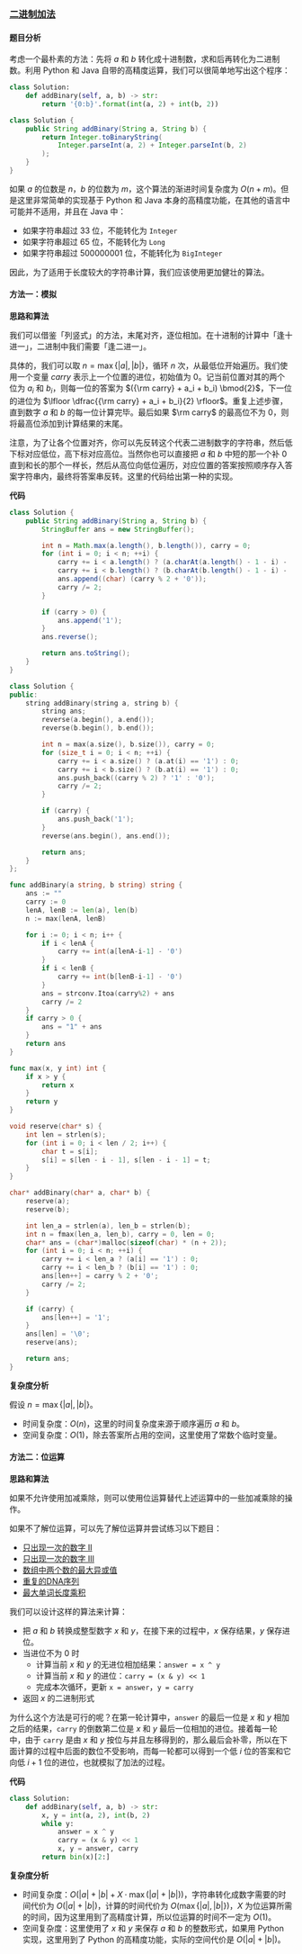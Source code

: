 ﻿### [二进制加法](https://leetcode.cn/problems/add-binary/solutions/299667/er-jin-zhi-qiu-he-by-leetcode-solution/)

#### 题目分析

考虑一个最朴素的方法：先将 $a$ 和 $b$ 转化成十进制数，求和后再转化为二进制数。利用 Python 和 Java 自带的高精度运算，我们可以很简单地写出这个程序：

```python
class Solution:
    def addBinary(self, a, b) -> str:
        return '{0:b}'.format(int(a, 2) + int(b, 2))
```

```java
class Solution {
    public String addBinary(String a, String b) {
        return Integer.toBinaryString(
            Integer.parseInt(a, 2) + Integer.parseInt(b, 2)
        );
    }
}
```

如果 $a$ 的位数是 $n$，$b$ 的位数为 $m$，这个算法的渐进时间复杂度为 $O(n + m)$。但是这里非常简单的实现基于 Python 和 Java 本身的高精度功能，在其他的语言中可能并不适用，并且在 Java 中：

- 如果字符串超过 $33$ 位，不能转化为 `Integer`
- 如果字符串超过 $65$ 位，不能转化为 `Long`
- 如果字符串超过 $500000001$ 位，不能转化为 `BigInteger`

因此，为了适用于长度较大的字符串计算，我们应该使用更加健壮的算法。

#### 方法一：模拟

**思路和算法**

我们可以借鉴「列竖式」的方法，末尾对齐，逐位相加。在十进制的计算中「逢十进一」，二进制中我们需要「逢二进一」。

具体的，我们可以取 $n = \max\{ |a|, |b| \}$，循环 $n$ 次，从最低位开始遍历。我们使用一个变量 $carry$ 表示上一个位置的进位，初始值为 $0$。记当前位置对其的两个位为 $a_i$ 和 $b_i$，则每一位的答案为 $({\rm carry} + a_i + b_i) \bmod{2}$，下一位的进位为 $\lfloor \dfrac{{\rm carry} + a_i + b_i}{2} \rfloor$。重复上述步骤，直到数字 $a$ 和 $b$ 的每一位计算完毕。最后如果 $\rm carry$ 的最高位不为 $0$，则将最高位添加到计算结果的末尾。

注意，为了让各个位置对齐，你可以先反转这个代表二进制数字的字符串，然后低下标对应低位，高下标对应高位。当然你也可以直接把 $a$ 和 $b$ 中短的那一个补 $0$ 直到和长的那个一样长，然后从高位向低位遍历，对应位置的答案按照顺序存入答案字符串内，最终将答案串反转。这里的代码给出第一种的实现。

**代码**

```java
class Solution {
    public String addBinary(String a, String b) {
        StringBuffer ans = new StringBuffer();

        int n = Math.max(a.length(), b.length()), carry = 0;
        for (int i = 0; i < n; ++i) {
            carry += i < a.length() ? (a.charAt(a.length() - 1 - i) - '0') : 0;
            carry += i < b.length() ? (b.charAt(b.length() - 1 - i) - '0') : 0;
            ans.append((char) (carry % 2 + '0'));
            carry /= 2;
        }

        if (carry > 0) {
            ans.append('1');
        }
        ans.reverse();

        return ans.toString();
    }
}
```

```cpp
class Solution {
public:
    string addBinary(string a, string b) {
        string ans;
        reverse(a.begin(), a.end());
        reverse(b.begin(), b.end());

        int n = max(a.size(), b.size()), carry = 0;
        for (size_t i = 0; i < n; ++i) {
            carry += i < a.size() ? (a.at(i) == '1') : 0;
            carry += i < b.size() ? (b.at(i) == '1') : 0;
            ans.push_back((carry % 2) ? '1' : '0');
            carry /= 2;
        }

        if (carry) {
            ans.push_back('1');
        }
        reverse(ans.begin(), ans.end());

        return ans;
    }
};
```

```go
func addBinary(a string, b string) string {
    ans := ""
    carry := 0
    lenA, lenB := len(a), len(b)
    n := max(lenA, lenB)

    for i := 0; i < n; i++ {
        if i < lenA {
            carry += int(a[lenA-i-1] - '0')
        }
        if i < lenB {
            carry += int(b[lenB-i-1] - '0')
        }
        ans = strconv.Itoa(carry%2) + ans
        carry /= 2
    }
    if carry > 0 {
        ans = "1" + ans
    }
    return ans
}

func max(x, y int) int {
    if x > y {
        return x
    }
    return y
}
```

```c
void reserve(char* s) {
    int len = strlen(s);
    for (int i = 0; i < len / 2; i++) {
        char t = s[i];
        s[i] = s[len - i - 1], s[len - i - 1] = t;
    }
}

char* addBinary(char* a, char* b) {
    reserve(a);
    reserve(b);

    int len_a = strlen(a), len_b = strlen(b);
    int n = fmax(len_a, len_b), carry = 0, len = 0;
    char* ans = (char*)malloc(sizeof(char) * (n + 2));
    for (int i = 0; i < n; ++i) {
        carry += i < len_a ? (a[i] == '1') : 0;
        carry += i < len_b ? (b[i] == '1') : 0;
        ans[len++] = carry % 2 + '0';
        carry /= 2;
    }

    if (carry) {
        ans[len++] = '1';
    }
    ans[len] = '\0';
    reserve(ans);

    return ans;
}
```

**复杂度分析**

假设 $n = \max\{ |a|, |b| \}$。

- 时间复杂度：$O(n)$，这里的时间复杂度来源于顺序遍历 $a$ 和 $b$。
- 空间复杂度：$O(1)$，除去答案所占用的空间，这里使用了常数个临时变量。

#### 方法二：位运算

**思路和算法**

如果不允许使用加减乘除，则可以使用位运算替代上述运算中的一些加减乘除的操作。

如果不了解位运算，可以先了解位运算并尝试练习以下题目：

- [只出现一次的数字 II](https://leetcode-cn.com/problems/single-number-ii/)
- [只出现一次的数字 III](https://leetcode-cn.com/problems/single-number-iii/)
- [数组中两个数的最大异或值](https://leetcode-cn.com/problems/maximum-xor-of-two-numbers-in-an-array/)
- [重复的DNA序列](https://leetcode-cn.com/problems/repeated-dna-sequences/)
- [最大单词长度乘积](https://leetcode-cn.com/problems/maximum-product-of-word-lengths/)

我们可以设计这样的算法来计算：

- 把 $a$ 和 $b$ 转换成整型数字 $x$ 和 $y$，在接下来的过程中，$x$ 保存结果，$y$ 保存进位。
- 当进位不为 $0$ 时
  - 计算当前 $x$ 和 $y$ 的无进位相加结果：`answer = x ^ y`
  - 计算当前 $x$ 和 $y$ 的进位：`carry = (x & y) << 1`
  - 完成本次循环，更新 `x = answer`，`y = carry`
- 返回 $x$ 的二进制形式

为什么这个方法是可行的呢？在第一轮计算中，`answer` 的最后一位是 $x$ 和 $y$ 相加之后的结果，`carry` 的倒数第二位是 $x$ 和 $y$ 最后一位相加的进位。接着每一轮中，由于 `carry` 是由 $x$ 和 $y$ 按位与并且左移得到的，那么最后会补零，所以在下面计算的过程中后面的数位不受影响，而每一轮都可以得到一个低 $i$ 位的答案和它向低 $i + 1$ 位的进位，也就模拟了加法的过程。

**代码**

```python
class Solution:
    def addBinary(self, a, b) -> str:
        x, y = int(a, 2), int(b, 2)
        while y:
            answer = x ^ y
            carry = (x & y) << 1
            x, y = answer, carry
        return bin(x)[2:]
```

**复杂度分析**

- 时间复杂度：$O(|a| + |b| + X \cdot \max ({|a| + |b|}))$，字符串转化成数字需要的时间代价为 $O(|a| + |b|)$，计算的时间代价为 $O(\max \{ |a|, |b| \})$，$X$ 为位运算所需的时间，因为这里用到了高精度计算，所以位运算的时间不一定为 $O(1)$。
- 空间复杂度：这里使用了 $x$ 和 $y$ 来保存 $a$ 和 $b$ 的整数形式，如果用 Python 实现，这里用到了 Python 的高精度功能，实际的空间代价是 $O(|a| + |b|)$。
